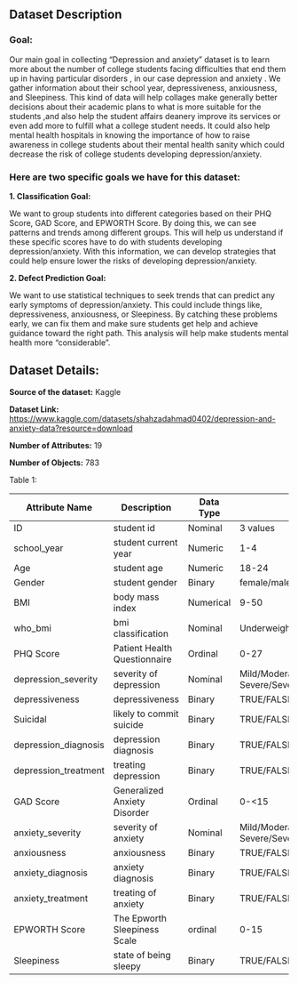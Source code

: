 ## Dataset Description

### Goal:

Our main goal in collecting “Depression and anxiety” dataset is to learn more about the number of college students facing difficulties that end them up in having particular disorders , in our case depression and anxiety . We gather information about their school year, depressiveness, anxiousness, and Sleepiness. This kind of data will help collages make generally better decisions about their academic plans to what is more suitable for the students ,and also  help the student affairs deanery improve its services or even add more to fulfill what a college student needs. It could also help mental health hospitals in knowing the importance of how to raise awareness in college students about their mental health sanity which could decrease the risk of college students developing depression/anxiety.


### Here are two specific goals we have for this dataset:

**1. Classification Goal:**

We want to group students into different categories based on their PHQ Score, GAD Score, and EPWORTH Score. By doing this, we can see patterns and trends among different groups. This will help us understand if these specific scores have to do with students developing depression/anxiety. With this information, we can develop strategies that could help ensure lower the risks of developing depression/anxiety.


**2. Defect Prediction Goal:**

We want to use statistical techniques to seek trends that can predict any early symptoms of depression/anxiety. This could include things like, depressiveness, anxiousness, or Sleepiness.  By catching these problems early, we can fix them and make sure students get help and achieve guidance toward the right path. This analysis will help  make students mental health more “considerable”.


## Dataset Details:

**Source of the dataset:** Kaggle

**Dataset Link:** https://www.kaggle.com/datasets/shahzadahmad0402/depression-and-anxiety-data?resource=download

**Number of Attributes:** 19

**Number of Objects:** 783

Table 1:

| **Attribute Name**  | **Description**             | **Data Type**  | **Possible Values**                                |
|---------------------|-----------------------------|----------------|----------------------------------------------------|
|ID                   |student id                   |Nominal         |3 values                                            |
|school_year          |student current year         |Numeric         |1-4                                                 |
|Age                  |student age                  |Numeric         |18-24                                               |
|Gender               |student gender               |Binary          |female/male                                         |
|BMI                  |body mass index              |Numerical       |9-50                                                |
|who_bmi              |bmi classification           |Nominal         |Underweight/Normal/Overweight/Obese                 |
|PHQ Score            |Patient Health Questionnaire |Ordinal         |0-27                                                |
|depression_severity  |severity of depression       |Nominal         |Mild/Moderate/Moderately Severe/Severe/None-Minimal |
|depressiveness       |depressiveness               |Binary          |TRUE/FALSE                                          |
|Suicidal             |likely to commit suicide     |Binary          |TRUE/FALSE                                          |  
|depression_diagnosis |depression diagnosis         |Binary          |TRUE/FALSE                                          |
|depression_treatment |treating depression          |Binary          |TRUE/FALSE                                          |
|GAD Score            |Generalized Anxiety Disorder |Ordinal         |0-<15                                               |
|anxiety_severity     |severity of anxiety          |Nominal         |Mild/Moderate/Moderately Severe/Severe/None-Minimal |
|anxiousness          |anxiousness                  |Binary          |TRUE/FALSE                                          |
|anxiety_diagnosis    |anxiety diagnosis            |Binary          |TRUE/FALSE                                          |
|anxiety_treatment    |treating of anxiety          |Binary          |TRUE/FALSE                                          |
|EPWORTH Score        |The Epworth Sleepiness Scale |ordinal         |0-15                                                |
|Sleepiness           |state of being sleepy        |Binary          |TRUE/FALSE                                          |



